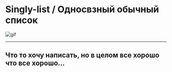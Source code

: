 # Singly-list / Односвзный обычный список

![gif](https://i.pinimg.com/originals/c0/00/21/c0002158c2f4a0c45c8459754f8f4734.gif)

---
Что то хочу написать, но в целом все хорошо что все хорошо...
---
